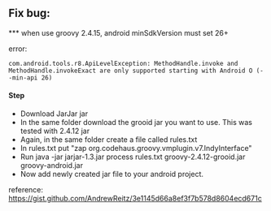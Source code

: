 ## Fix bug: 
*** when use groovy 2.4.15, android minSdkVersion must set 26+

error:
```
com.android.tools.r8.ApiLevelException: MethodHandle.invoke and MethodHandle.invokeExact are only supported starting with Android O (--min-api 26)
``` 


#### Step
* Download JarJar jar
* In the same folder download the grooid jar you want to use. This was tested with 2.4.12 jar
* Again, in the same folder create a file called rules.txt
* In rules.txt put "zap org.codehaus.groovy.vmplugin.v7.IndyInterface"
* Run java -jar jarjar-1.3.jar process rules.txt groovy-2.4.12-grooid.jar groovy-android.jar
* Now add newly created jar file to your android project.  


reference: 
https://gist.github.com/AndrewReitz/3e1145d66a8ef3f7b578d8604ecd671c